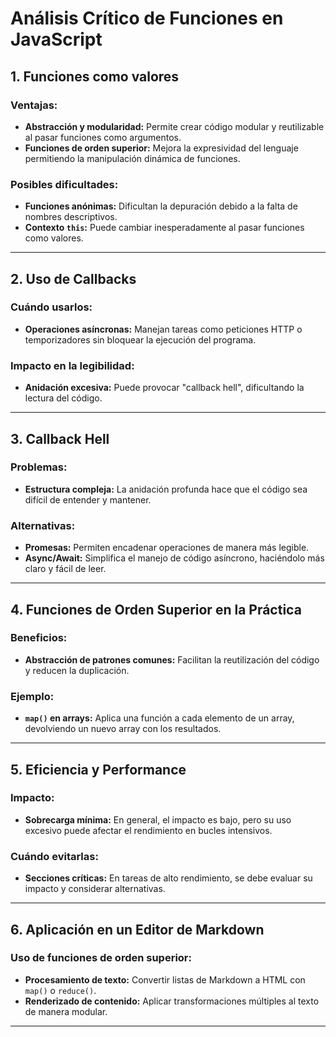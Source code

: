 # Análisis Crítico de Funciones en JavaScript

## 1. Funciones como valores

### Ventajas:
- **Abstracción y modularidad:** Permite crear código modular y reutilizable al pasar funciones como argumentos.
- **Funciones de orden superior:** Mejora la expresividad del lenguaje permitiendo la manipulación dinámica de funciones.

### Posibles dificultades:
- **Funciones anónimas:** Dificultan la depuración debido a la falta de nombres descriptivos.
- **Contexto `this`:** Puede cambiar inesperadamente al pasar funciones como valores.

---

## 2. Uso de Callbacks

### Cuándo usarlos:
- **Operaciones asíncronas:** Manejan tareas como peticiones HTTP o temporizadores sin bloquear la ejecución del programa.

### Impacto en la legibilidad:
- **Anidación excesiva:** Puede provocar "callback hell", dificultando la lectura del código.

---

## 3. Callback Hell

### Problemas:
- **Estructura compleja:** La anidación profunda hace que el código sea difícil de entender y mantener.

### Alternativas:
- **Promesas:** Permiten encadenar operaciones de manera más legible.
- **Async/Await:** Simplifica el manejo de código asíncrono, haciéndolo más claro y fácil de leer.

---

## 4. Funciones de Orden Superior en la Práctica

### Beneficios:
- **Abstracción de patrones comunes:** Facilitan la reutilización del código y reducen la duplicación.

### Ejemplo:
- **`map()` en arrays:** Aplica una función a cada elemento de un array, devolviendo un nuevo array con los resultados.

---

## 5. Eficiencia y Performance

### Impacto:
- **Sobrecarga mínima:** En general, el impacto es bajo, pero su uso excesivo puede afectar el rendimiento en bucles intensivos.

### Cuándo evitarlas:
- **Secciones críticas:** En tareas de alto rendimiento, se debe evaluar su impacto y considerar alternativas.

---

## 6. Aplicación en un Editor de Markdown

### Uso de funciones de orden superior:
- **Procesamiento de texto:** Convertir listas de Markdown a HTML con `map()` o `reduce()`.
- **Renderizado de contenido:** Aplicar transformaciones múltiples al texto de manera modular.

---

